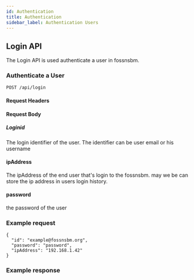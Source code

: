 ```yaml
---
id: Authentication
title: Authentication 
sidebar_label: Authentication Users
---
```


## Login API 

The Login API is used authenticate a user in fossnsbm. 

### Authenticate a User 

```
POST /api/login
```
#### Request Headers

#### Request Body

##### Loginid

The login identifier of the user. The identifier can be user email or his username 

#### ipAddress 

The ipAddress of the end user that's login to the fossnsbm. may we be can store the ip address in users login history. 

#### password 

the password of the user 

### Example request 


```
{
  "id": "example@fossnsbm.org",
  "password": "password",
  "ipAddress": "192.168.1.42"
}

```

### Example response 

